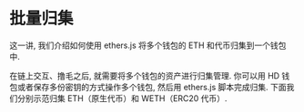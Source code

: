 # 批量归集

这一讲, 我们介绍如何使用 ethers.js 将多个钱包的 ETH 和代币归集到一个钱包中.

在链上交互、撸毛之后, 就需要将多个钱包的资产进行归集管理. 你可以用 HD 钱包或者保存多份密钥的方式操作多个钱包, 然后用 ethers.js 脚本完成归集. 下面我们分别示范归集 ETH（原生代币）和 WETH（ERC20 代币）.
